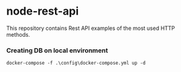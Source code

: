 # node-rest-api 
This repository contains Rest API examples of the most used HTTP methods.

### Creating DB on local environment
```docker-compose -f .\config\docker-compose.yml up -d```